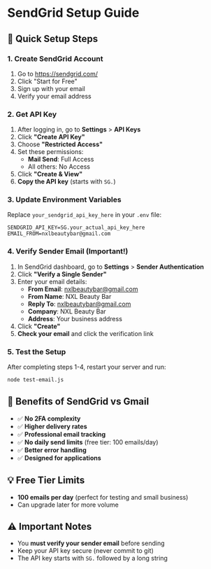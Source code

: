 # SendGrid Setup Guide

## 🚀 Quick Setup Steps

### 1. Create SendGrid Account
1. Go to https://sendgrid.com/
2. Click "Start for Free"
3. Sign up with your email
4. Verify your email address

### 2. Get API Key
1. After logging in, go to **Settings** > **API Keys**
2. Click **"Create API Key"**
3. Choose **"Restricted Access"**
4. Set these permissions:
   - **Mail Send**: Full Access
   - All others: No Access
5. Click **"Create & View"**
6. **Copy the API key** (starts with `SG.`)

### 3. Update Environment Variables
Replace `your_sendgrid_api_key_here` in your `.env` file:

```env
SENDGRID_API_KEY=SG.your_actual_api_key_here
EMAIL_FROM=nxlbeautybar@gmail.com
```

### 4. Verify Sender Email (Important!)
1. In SendGrid dashboard, go to **Settings** > **Sender Authentication**
2. Click **"Verify a Single Sender"**
3. Enter your email details:
   - **From Email**: nxlbeautybar@gmail.com
   - **From Name**: NXL Beauty Bar
   - **Reply To**: nxlbeautybar@gmail.com
   - **Company**: NXL Beauty Bar
   - **Address**: Your business address
4. Click **"Create"**
5. **Check your email** and click the verification link

### 5. Test the Setup
After completing steps 1-4, restart your server and run:
```bash
node test-email.js
```

## 📧 Benefits of SendGrid vs Gmail

- ✅ **No 2FA complexity**
- ✅ **Higher delivery rates**
- ✅ **Professional email tracking**
- ✅ **No daily send limits** (free tier: 100 emails/day)
- ✅ **Better error handling**
- ✅ **Designed for applications**

## 💡 Free Tier Limits
- **100 emails per day** (perfect for testing and small business)
- Can upgrade later for more volume

## ⚠️ Important Notes
- You **must verify your sender email** before sending
- Keep your API key secure (never commit to git)
- The API key starts with `SG.` followed by a long string